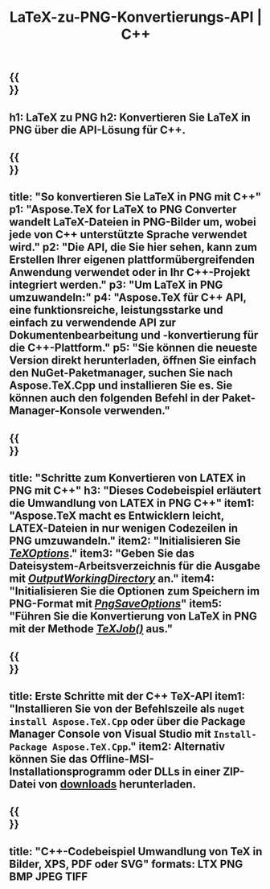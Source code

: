 ﻿---
translation: true
template: /_templates/_conversion-child-cpp.md
title: LaTeX-zu-PNG-Konvertierungs-API | C++
description: LaTeX-zu-PNG-Konvertierungsfunktion. Integrieren Sie diese lokale C++-Bibliothek in Ihr Projekt oder verwenden Sie plattformübergreifende Anwendungen, um LaTeX in PNG zu konvertieren.
keywords: latex zu png api cpp, latex2png integrieren c++
url: /cpp/conversion/latex-to-png/
family: tex
platformtag: cpp
feature: conversion
informat: LATEX
outformat: PNG
otherformats: PNG JPEG TIFF PDF SVG XPS
---

{{<section banner>}}
---
h1: LaTeX zu PNG
h2: Konvertieren Sie LaTeX in PNG über die API-Lösung für C++.
---

{{<section overview>}}
---
title: "So konvertieren Sie LaTeX in PNG mit C++"
p1: "Aspose.TeX for LaTeX to PNG Converter wandelt LaTeX-Dateien in PNG-Bilder um, wobei jede von C++ unterstützte Sprache verwendet wird."
p2: "Die API, die Sie hier sehen, kann zum Erstellen Ihrer eigenen plattformübergreifenden Anwendung verwendet oder in Ihr C++-Projekt integriert werden."
p3: "Um LaTeX in PNG umzuwandeln:"
p4: "Aspose.TeX für C++ API, eine funktionsreiche, leistungsstarke und einfach zu verwendende API zur Dokumentenbearbeitung und -konvertierung für die C++-Plattform."
p5: "Sie können die neueste Version direkt herunterladen, öffnen Sie einfach den NuGet-Paketmanager, suchen Sie nach Aspose.TeX.Cpp und installieren Sie es. Sie können auch den folgenden Befehl in der Paket-Manager-Konsole verwenden."
---

{{<section feature1>}}
---
title: "Schritte zum Konvertieren von LATEX in PNG mit C++"
h3: "Dieses Codebeispiel erläutert die Umwandlung von LATEX in PNG C++"
item1: "Aspose.TeX macht es Entwicklern leicht, LATEX-Dateien in nur wenigen Codezeilen in PNG umzuwandeln."
item2: "Initialisieren Sie [*TeXOptions*](https://reference.aspose.com/tex/cpp/class/aspose.te_x.te_x_options)."
item3: "Geben Sie das Dateisystem-Arbeitsverzeichnis für die Ausgabe mit [*OutputWorkingDirectory*](https://reference.aspose.com/tex/cpp/class/aspose.te_x.te_x_options#aa4f4ea6dab7db5ba1b40800495f16f63) an."
item4: "Initialisieren Sie die Optionen zum Speichern im PNG-Format mit [*PngSaveOptions*](https://reference.aspose.com/tex/cpp/class/aspose.te_x.presentation.image.png_save_options)"
item5: "Führen Sie die Konvertierung von LaTeX in PNG mit der Methode [*TeXJob()*](https://reference.aspose.com/tex/cpp/class/aspose.te_x.te_x_job) aus."
---

{{<section feature2>}}
---
title: Erste Schritte mit der C++ TeX-API
item1: "Installieren Sie von der Befehlszeile als ```nuget install Aspose.TeX.Cpp``` oder über die Package Manager Console von Visual Studio mit ```Install-Package Aspose.TeX.Cpp```."
item2: Alternativ können Sie das Offline-MSI-Installationsprogramm oder DLLs in einer ZIP-Datei von [downloads](https://releases.aspose.com/tex/cpp) herunterladen.
---

{{<section widget>}}
---
title: "C++-Codebeispiel Umwandlung von TeX in Bilder, XPS, PDF oder SVG"
formats: LTX PNG BMP JPEG TIFF
---
